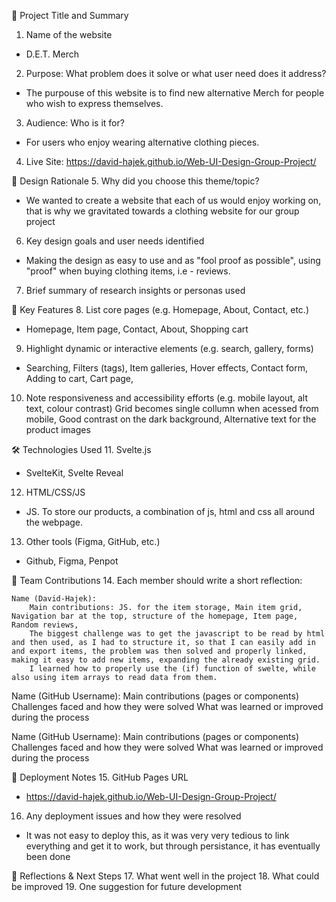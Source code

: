 🧾 Project Title and Summary
1. Name of the website
- D.E.T. Merch 
2. Purpose: What problem does it solve or what user need does it address?
- The purpouse of this website is to find new alternative Merch for people who wish to express themselves.
3. Audience: Who is it for?
- For users who enjoy wearing alternative clothing pieces.
4. Live Site: https://david-hajek.github.io/Web-UI-Design-Group-Project/

🧠 Design Rationale
5. Why did you choose this theme/topic?
- We wanted to create a website that each of us would enjoy working on, that is why we gravitated towards a clothing website for our group project
6. Key design goals and user needs identified
- Making the design as easy to use and as "fool proof as possible", using "proof" when buying clothing items, i.e - reviews.
7. Brief summary of research insights or personas used

🔧 Key Features
8. List core pages (e.g. Homepage, About, Contact, etc.)
- Homepage, Item page, Contact, About, Shopping cart
9. Highlight dynamic or interactive elements (e.g. search, gallery, forms)
- Searching, Filters (tags), Item galleries, Hover effects, Contact form, Adding to cart, Cart page, 
10. Note responsiveness and accessibility efforts (e.g. mobile layout, alt text, colour contrast)
Grid becomes single collumn when acessed from mobile, Good contrast on the dark background, Alternative text for the product images

🛠️ Technologies Used
11. Svelte.js
- SvelteKit, Svelte Reveal
12. HTML/CSS/JS
- JS. To store our products, a combination of js, html and css all around the webpage.
13. Other tools (Figma, GitHub, etc.)
- Github, Figma, Penpot

👥 Team Contributions
14. Each member should write a short reflection:

    Name (David-Hajek):
        Main contributions: JS. for the item storage, Main item grid, Navigation bar at the top, structure of the homepage, Item page, Random reviews, 
        The biggest challenge was to get the javascript to be read by html and then used, as I had to structure it, so that I can easily add in and export items, the problem was then solved and properly linked, making it easy to add new items, expanding the already existing grid.
        I learned how to properly use the (if) function of swelte, while also using item arrays to read data from them.

 Name (GitHub Username):
        Main contributions (pages or components)
        Challenges faced and how they were solved
        What was learned or improved during the process

 Name (GitHub Username):
        Main contributions (pages or components)
        Challenges faced and how they were solved
        What was learned or improved during the process

🚀 Deployment Notes
15. GitHub Pages URL
- https://david-hajek.github.io/Web-UI-Design-Group-Project/
16. Any deployment issues and how they were resolved
- It was not easy to deploy this, as it was very very tedious to link everything and get it to work, but through persistance, it has eventually been done

🔄 Reflections & Next Steps
17. What went well in the project
18. What could be improved
19. One suggestion for future development

